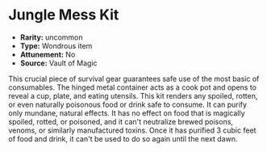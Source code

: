 
# Jungle Mess Kit

* **Rarity:** uncommon
* **Type:** Wondrous item
* **Attunement:** No
* **Source:** Vault of Magic


This crucial piece of survival gear guarantees safe use of the most basic of consumables. The hinged metal container acts as a cook pot and opens to reveal a cup, plate, and eating utensils. This kit renders any spoiled, rotten, or even naturally poisonous food or drink safe to consume. It can purify only mundane, natural effects. It has no effect on food that is magically spoiled, rotted, or poisoned, and it can't neutralize brewed poisons, venoms, or similarly manufactured toxins. Once it has purified 3 cubic feet of food and drink, it can't be used to do so again until the next dawn.

